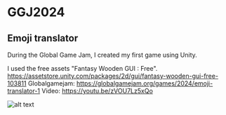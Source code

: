 # GGJ2024

## Emoji translator

During the Global Game Jam, I created my first game using Unity.

I used the free assets "Fantasy Wooden GUI : Free".  https://assetstore.unity.com/packages/2d/gui/fantasy-wooden-gui-free-103811
Globalgamejam: https://globalgamejam.org/games/2024/emoji-translator-1
Video: https://youtu.be/zVOU7Lz5xQo 

![alt text](https://github.com/pukhlyakova/GGJ2024/1.png)